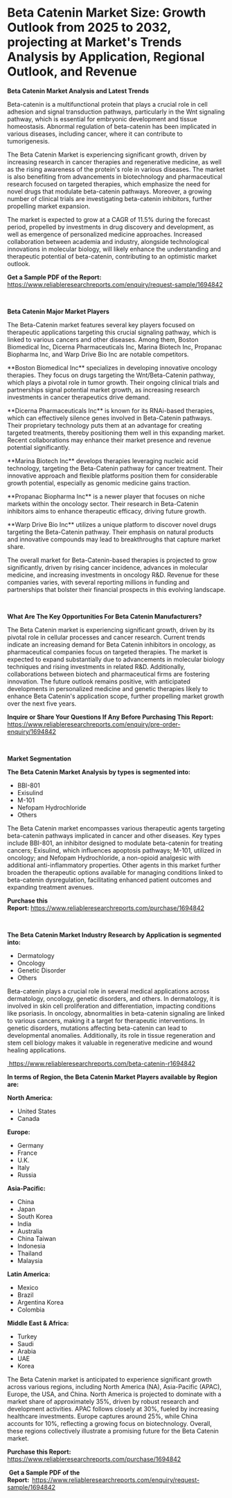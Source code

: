 <p><h1>Beta Catenin Market Size: Growth Outlook from 2025 to 2032, projecting at Market's Trends Analysis by Application, Regional Outlook, and Revenue</h1></p><p><strong>Beta Catenin Market Analysis and Latest Trends</strong></p>
<p><p>Beta-catenin is a multifunctional protein that plays a crucial role in cell adhesion and signal transduction pathways, particularly in the Wnt signaling pathway, which is essential for embryonic development and tissue homeostasis. Abnormal regulation of beta-catenin has been implicated in various diseases, including cancer, where it can contribute to tumorigenesis. </p><p>The Beta Catenin Market is experiencing significant growth, driven by increasing research in cancer therapies and regenerative medicine, as well as the rising awareness of the protein's role in various diseases. The market is also benefiting from advancements in biotechnology and pharmaceutical research focused on targeted therapies, which emphasize the need for novel drugs that modulate beta-catenin pathways. Moreover, a growing number of clinical trials are investigating beta-catenin inhibitors, further propelling market expansion.</p><p>The market is expected to grow at a CAGR of 11.5% during the forecast period, propelled by investments in drug discovery and development, as well as emergence of personalized medicine approaches. Increased collaboration between academia and industry, alongside technological innovations in molecular biology, will likely enhance the understanding and therapeutic potential of beta-catenin, contributing to an optimistic market outlook.</p></p>
<p><strong>Get a Sample PDF of the Report:&nbsp;</strong> <a href="https://www.reliableresearchreports.com/enquiry/request-sample/1694842?utm_campaign=3654&utm_medium=2&utm_source=Github&utm_content=ia&utm_term=19042025&utm_id=beta-catenin">https://www.reliableresearchreports.com/enquiry/request-sample/1694842</a></p>
<p>&nbsp;</p>
<p><strong>Beta Catenin Major Market Players</strong></p>
<p><p>The Beta-Catenin market features several key players focused on therapeutic applications targeting this crucial signaling pathway, which is linked to various cancers and other diseases. Among them, Boston Biomedical Inc, Dicerna Pharmaceuticals Inc, Marina Biotech Inc, Propanac Biopharma Inc, and Warp Drive Bio Inc are notable competitors.</p><p>**Boston Biomedical Inc** specializes in developing innovative oncology therapies. They focus on drugs targeting the Wnt/Beta-Catenin pathway, which plays a pivotal role in tumor growth. Their ongoing clinical trials and partnerships signal potential market growth, as increasing research investments in cancer therapeutics drive demand.</p><p>**Dicerna Pharmaceuticals Inc** is known for its RNAi-based therapies, which can effectively silence genes involved in Beta-Catenin pathways. Their proprietary technology puts them at an advantage for creating targeted treatments, thereby positioning them well in this expanding market. Recent collaborations may enhance their market presence and revenue potential significantly.</p><p>**Marina Biotech Inc** develops therapies leveraging nucleic acid technology, targeting the Beta-Catenin pathway for cancer treatment. Their innovative approach and flexible platforms position them for considerable growth potential, especially as genomic medicine gains traction.</p><p>**Propanac Biopharma Inc** is a newer player that focuses on niche markets within the oncology sector. Their research in Beta-Catenin inhibitors aims to enhance therapeutic efficacy, driving future growth.</p><p>**Warp Drive Bio Inc** utilizes a unique platform to discover novel drugs targeting the Beta-Catenin pathway. Their emphasis on natural products and innovative compounds may lead to breakthroughs that capture market share.</p><p>The overall market for Beta-Catenin-based therapies is projected to grow significantly, driven by rising cancer incidence, advances in molecular medicine, and increasing investments in oncology R&D. Revenue for these companies varies, with several reporting millions in funding and partnerships that bolster their financial prospects in this evolving landscape.</p></p>
<p>&nbsp;</p>
<p><strong>What Are The Key Opportunities For Beta Catenin Manufacturers?</strong></p>
<p><p>The Beta Catenin market is experiencing significant growth, driven by its pivotal role in cellular processes and cancer research. Current trends indicate an increasing demand for Beta Catenin inhibitors in oncology, as pharmaceutical companies focus on targeted therapies. The market is expected to expand substantially due to advancements in molecular biology techniques and rising investments in related R&D. Additionally, collaborations between biotech and pharmaceutical firms are fostering innovation. The future outlook remains positive, with anticipated developments in personalized medicine and genetic therapies likely to enhance Beta Catenin's application scope, further propelling market growth over the next five years.</p></p>
<p><strong>Inquire or Share Your Questions If Any Before Purchasing This Report:</strong> <a href="https://www.reliableresearchreports.com/enquiry/pre-order-enquiry/1694842?utm_campaign=3654&utm_medium=2&utm_source=Github&utm_content=ia&utm_term=19042025&utm_id=beta-catenin">https://www.reliableresearchreports.com/enquiry/pre-order-enquiry/1694842</a></p>
<p>&nbsp;</p>
<p><strong>Market Segmentation</strong></p>
<p><strong>The Beta Catenin Market Analysis by types is segmented into:</strong></p>
<p><ul><li>BBI-801</li><li>Exisulind</li><li>M-101</li><li>Nefopam Hydrochloride</li><li>Others</li></ul></p>
<p><p>The Beta Catenin market encompasses various therapeutic agents targeting beta-catenin pathways implicated in cancer and other diseases. Key types include BBI-801, an inhibitor designed to modulate beta-catenin for treating cancers; Exisulind, which influences apoptosis pathways; M-101, utilized in oncology; and Nefopam Hydrochloride, a non-opioid analgesic with additional anti-inflammatory properties. Other agents in this market further broaden the therapeutic options available for managing conditions linked to beta-catenin dysregulation, facilitating enhanced patient outcomes and expanding treatment avenues.</p></p>
<p><strong>Purchase this Report:&nbsp;</strong><a href="https://www.reliableresearchreports.com/purchase/1694842?utm_campaign=3654&utm_medium=2&utm_source=Github&utm_content=ia&utm_term=19042025&utm_id=beta-catenin">https://www.reliableresearchreports.com/purchase/1694842</a></p>
<p>&nbsp;</p>
<p><strong>The Beta Catenin Market Industry Research by Application is segmented into:</strong></p>
<p><ul><li>Dermatology</li><li>Oncology</li><li>Genetic Disorder</li><li>Others</li></ul></p>
<p><p>Beta-catenin plays a crucial role in several medical applications across dermatology, oncology, genetic disorders, and others. In dermatology, it is involved in skin cell proliferation and differentiation, impacting conditions like psoriasis. In oncology, abnormalities in beta-catenin signaling are linked to various cancers, making it a target for therapeutic interventions. In genetic disorders, mutations affecting beta-catenin can lead to developmental anomalies. Additionally, its role in tissue regeneration and stem cell biology makes it valuable in regenerative medicine and wound healing applications.</p></p>
<p><a href="https://www.reliableresearchreports.com/beta-catenin-r1694842?utm_campaign=3654&utm_medium=2&utm_source=Github&utm_content=ia&utm_term=19042025&utm_id=beta-catenin">&nbsp;https://www.reliableresearchreports.com/beta-catenin-r1694842</a></p>
<p><strong>In terms of Region, the Beta Catenin Market Players available by Region are:</strong></p>
<p>
    <p> <strong> North America: </strong>
        <ul>
            <li>United States</li>
            <li>Canada</li>
        </ul>
        </p> 
    <p> <strong> Europe: </strong>
        <ul>
            <li>Germany</li>
            <li>France</li>
            <li>U.K.</li>
            <li>Italy</li>
            <li>Russia</li>
        </ul>
        </p> 
    <p> <strong> Asia-Pacific: </strong>
        <ul>
            <li>China</li>
            <li>Japan</li>
            <li>South Korea</li>
            <li>India</li>
            <li>Australia</li>
            <li>China Taiwan</li>
            <li>Indonesia</li>
            <li>Thailand</li>
            <li>Malaysia</li>
        </ul>
        </p> 
    <p> <strong> Latin America: </strong>
        <ul>
            <li>Mexico</li>
            <li>Brazil</li>
            <li>Argentina Korea</li>
            <li>Colombia</li>
        </ul>
        </p> 
    <p> <strong> Middle East & Africa: </strong>
        <ul>
            <li>Turkey</li>
            <li>Saudi</li>
            <li>Arabia</li>
            <li>UAE</li>
            <li>Korea</li>
        </ul>
    </p>
    </p>
<p><p>The Beta Catenin market is anticipated to experience significant growth across various regions, including North America (NA), Asia-Pacific (APAC), Europe, the USA, and China. North America is projected to dominate with a market share of approximately 35%, driven by robust research and development activities. APAC follows closely at 30%, fueled by increasing healthcare investments. Europe captures around 25%, while China accounts for 10%, reflecting a growing focus on biotechnology. Overall, these regions collectively illustrate a promising future for the Beta Catenin market.</p></p>
<p><strong>Purchase this Report: </strong><a href="https://www.reliableresearchreports.com/purchase/1694842?utm_campaign=3654&utm_medium=2&utm_source=Github&utm_content=ia&utm_term=19042025&utm_id=beta-catenin">https://www.reliableresearchreports.com/purchase/1694842</a></p>
<p>&nbsp;<strong>Get a Sample PDF of the Report:&nbsp;&nbsp;</strong><a href="https://www.reliableresearchreports.com/enquiry/request-sample/1694842?utm_campaign=3654&utm_medium=2&utm_source=Github&utm_content=ia&utm_term=19042025&utm_id=beta-catenin">https://www.reliableresearchreports.com/enquiry/request-sample/1694842</a></p>
<p><strong></strong></p>
<p><p></p><p></p><p></p></p>